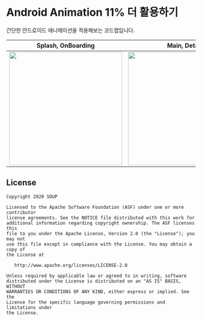 # Android Animation 11% 더 활용하기

간단한 안드로이드 애니메이션을 적용해보는 코드랩입니다.

| Splash, OnBoarding | Main, Detail | Profile, Viewer |
| ------------------ | ------------ | --------------- |
|<img width="300" src='https://github.com/fornewid/android-animation-11p-more/blob/end/screenshots/preview_01.gif' />|<img width="300" src='https://github.com/fornewid/android-animation-11p-more/blob/end/screenshots/preview_02.gif' />|<img width="300" src='https://github.com/fornewid/android-animation-11p-more/blob/end/screenshots/preview_03.gif' />|

## License

```
Copyright 2020 SOUP

Licensed to the Apache Software Foundation (ASF) under one or more contributor
license agreements. See the NOTICE file distributed with this work for
additional information regarding copyright ownership. The ASF licenses this
file to you under the Apache License, Version 2.0 (the "License"); you may not
use this file except in compliance with the License. You may obtain a copy of
the License at

   http://www.apache.org/licenses/LICENSE-2.0

Unless required by applicable law or agreed to in writing, software
distributed under the License is distributed on an "AS IS" BASIS, WITHOUT
WARRANTIES OR CONDITIONS OF ANY KIND, either express or implied. See the
License for the specific language governing permissions and limitations under
the License.
```
